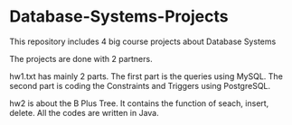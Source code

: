 # Database-Systems-Projects
This repository includes 4 big course projects about Database Systems

The projects are done with 2 partners.

hw1.txt has mainly 2 parts. The first part is the queries using MySQL. The second part is coding the Constraints and Triggers using PostgreSQL.

hw2 is about the B Plus Tree. It contains the function of seach, insert, delete. All the codes are written in Java.

